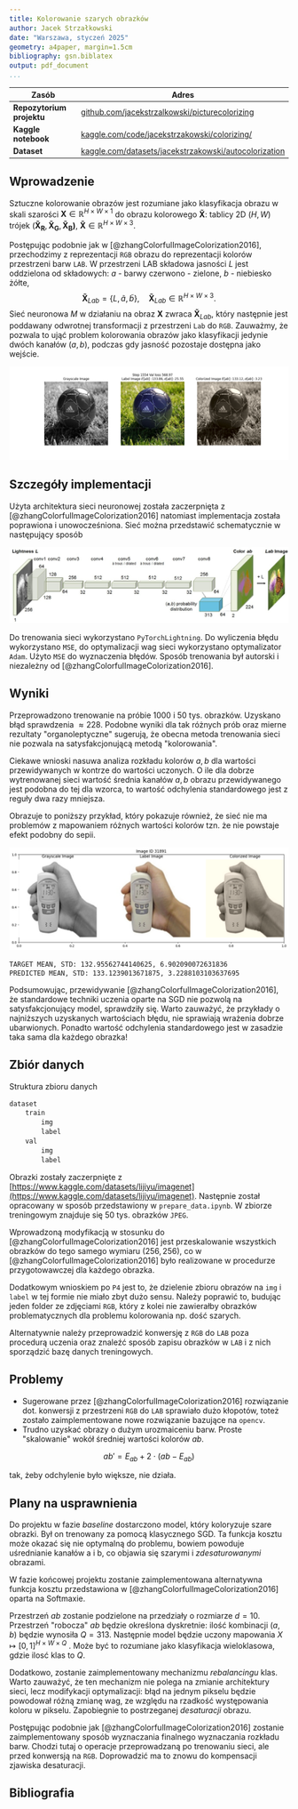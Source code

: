 ```yaml
---
title: Kolorowanie szarych obrazków
author: Jacek Strzałkowski
date: "Warszawa, styczeń 2025"
geometry: a4paper, margin=1.5cm
bibliography: gsn.biblatex
output: pdf_document
...
```


| **Zasób**                 | **Adres**                                                                                                                  |
| ------------------------- | -------------------------------------------------------------------------------------------------------------------------- |
| **Repozytorium projektu** | [github.com/jacekstrzalkowski/picturecolorizing](https://github.com/jacekstrzalkowski/picturecolorizing)                   |
| **Kaggle notebook**       | [kaggle.com/code/jacekstrzakowski/colorizing/](https://www.kaggle.com/code/jacekstrzakowski/colorizing/)                   |
| **Dataset**               | [kaggle.com/datasets/jacekstrzakowski/autocolorization](https://www.kaggle.com/datasets/jacekstrzakowski/autocolorization) |

## Wprowadzenie

Sztuczne kolorowanie obrazów jest rozumiane jako klasyfikacja obrazu w skali szarości $\mathbf{X} \in \mathbb{R}^{H\times W\times 1}$ do obrazu kolorowego $\mathbf{\tilde{X}}$: tablicy 2D $(H,W)$ trójek $(\mathbf{\tilde{X}_{R}}, \mathbf{\tilde{X}_{G}}, \mathbf{\tilde{X}_{B})}$, $\mathbf{\tilde{X}} \in \mathbb{R}^{H\times W\times 3}$.

Postępując podobnie jak w [@zhangColorfulImageColorization2016], przechodzimy z reprezentacji `RGB` obrazu do reprezentacji kolorów przestrzeni barw `LAB`. W przestrzeni LAB składowa jasności $L$ jest oddzielona od składowych: $a$ - barwy czerwono - zielone, $b$ - niebiesko żółte,
$$\mathbf{\tilde{X}}_{Lab} = \{L, \tilde{a}, \tilde{b}\}, \quad \mathbf{\tilde{X}}_{Lab} \in \mathbb{R}^{H \times W \times 3}.$$
Sieć neuronowa $M$ w działaniu na obraz $\mathbf{X}$ zwraca $\mathbf{\tilde{X}}_{Lab}$, który następnie jest poddawany odwrotnej transformacji z przestrzeni `Lab` do `RGB`. Zauważmy, że pozwala to ująć problem kolorowania obrazów jako klasyfikacji jedynie dwóch kanałów $(a,b)$, podczas gdy jasność pozostaje dostępna jako wejście.

![Rezultaty kolorowania. Środkowy obraz przedstawia wzorzec a prawy - predykcję modelu. Poniżej zostanie zaproponowane wyjaśnienie, ale warto zauważyć, że średnia wartość kanałów barw $a,b$ jest podobna dla obu wyników a z kolei sam "rozstrzał" jest znacząco większy dla wzorca.](img/inter/results_intro.png)

## Szczegóły implementacji

Użyta architektura sieci neuronowej została zaczerpnięta z [@zhangColorfulImageColorization2016] natomiast implementacja została poprawiona i unowocześniona. Sieć można przedstawić schematycznie w następujący sposób

![Użyta sieć. Architektura została opisana w [@zhangColorfulImageColorization2016]](img/schemat_sieci.png)

Do trenowania sieci wykorzystano `PyTorchLightning`. Do wyliczenia błędu wykorzystano `MSE`, do optymalizacji wag sieci wykorzystano optymalizator `Adam`. Użyto `MSE` do wyznaczenia błędów. Sposób trenowania był autorski i niezależny od [@zhangColorfulImageColorization2016].

## Wyniki

Przeprowadzono trenowanie na próbie  $1000$ i $50$ tys. obrazków. Uzyskano błąd sprawdzenia $\approx 228$. Podobne wyniki dla tak różnych prób oraz mierne rezultaty "organoleptyczne"  sugerują, że obecna metoda trenowania sieci nie pozwala na satysfakcjonującą metodą "kolorowania".

Ciekawe wnioski nasuwa analiza rozkładu kolorów $a,b$ dla wartości przewidywanych w kontrze do wartości uczonych. O ile dla dobrze wytrenowanej sieci wartość średnia kanałów $a,b$ obrazu przewidywanego jest podobna do tej dla wzorca, to wartość odchylenia standardowego jest z reguły dwa razy mniejsza.

Obrazuje to poniższy przykład, który pokazuje również, że sieć nie ma problemów z mapowaniem różnych wartości kolorów tzn. że nie powstaje efekt podobny do sepii.

![Warto zauważyć, że model dobrze oddaje "średnie ubarwienie" obrazu. Można to dostrzec na przykładzie obrazów, dla których średnie ubarwienie jest nietypowe. W tym wypadku widać, że duża ilość "żółtego" koloru z telefonu została oddana, odpowiednio przeskalowaną, jako tło.](img/inter/ciekawy.png)

```
TARGET MEAN, STD: 132.95562744140625, 6.902090072631836
PREDICTED MEAN, STD: 133.1239013671875, 3.2288103103637695
```

Podsumowując, przewidywanie [@zhangColorfulImageColorization2016], że standardowe techniki uczenia oparte na SGD nie pozwolą na satysfakcjonujący model, sprawdziły się. Warto zauważyć, że przykłady o najniższych uzyskanych wartościach błędu, nie sprawiają wrażenia dobrze ubarwionych. Ponadto wartość odchylenia standardowego jest w zasadzie taka sama dla każdego obrazka!

## Zbiór danych

Struktura zbioru danych
```bash
dataset
    train
        img
        label
    val
        img
        label

```

Obrazki zostały zaczerpnięte z [https://www.kaggle.com/datasets/lijiyu/imagenet](https://www.kaggle.com/datasets/lijiyu/imagenet). Następnie został opracowany w sposób przedstawiony w `prepare_data.ipynb`. W zbiorze treningowym znajduje się 50 tys. obrazków `JPEG`.

Wprowadzoną modyfikacją w stosunku do [@zhangColorfulImageColorization2016] jest przeskalowanie wszystkich obrazków do tego samego wymiaru $(256,256)$, co w [@zhangColorfulImageColorization2016] było realizowane w procedurze przygotowawczej dla każdego obrazka.

Dodatkowym wnioskiem po `P4` jest to, że dzielenie zbioru obrazów na `img` i `label` w tej formie nie miało zbyt dużo sensu. Należy poprawić to, budując jeden folder ze zdjęciami `RGB`, który z kolei nie zawierałby obrazków problematycznych dla problemu kolorowania np. dość szarych.

Alternatywnie należy przeprowadzić konwersję z `RGB` do `LAB` poza procedurą uczenia oraz znaleźć sposób zapisu obrazków w `LAB` i z nich sporządzić bazę danych treningowych.

## Problemy

- Sugerowane przez [@zhangColorfulImageColorization2016] rozwiązanie dot. konwersji z przestrzeni `RGB` do `LAB` sprawiało dużo kłopotów, toteż zostało zaimplementowane nowe rozwiązanie bazujące na `opencv`.
- Trudno uzyskać obrazy o dużym urozmaiceniu barw. Proste "skalowanie" wokół średniej wartości kolorów $ab$.

$$
ab' = E_{ab} + 2 \cdot (ab - E_{ab})
$$

tak, żeby odchylenie było większe, nie działa.

## Plany na usprawnienia

Do projektu w fazie *baseline* dostarczono model, który koloryzuje szare obrazki. Był on trenowany za pomocą klasycznego SGD. Ta funkcja kosztu może okazać się nie optymalną do problemu, bowiem powoduje uśrednianie kanałów a i b, co objawia się szarymi i *zdesaturowanymi* obrazami.

W fazie końcowej projektu zostanie zaimplementowana alternatywna funkcja kosztu przedstawiona w [@zhangColorfulImageColorization2016] oparta na Softmaxie. 

Przestrzeń $ab$ zostanie podzielone na przedziały o rozmiarze $d = 10$. Przestrzeń "robocza" $ab$ będzie określona dyskretnie: ilość kombinacji $(a,b)$ będzie wynosiła $Q=313$. Następnie model będzie uczony mapowania $X \mapsto [0,1]^{H\times W\times Q}$  . Może być to rozumiane jako klasyfikacja wieloklasowa, gdzie ilosć klas to $Q$.

Dodatkowo, zostanie zaimplementowany mechanizmu *rebalancingu* klas. Warto zauważyć, że ten mechanizm nie polega na zmianie architektury sieci, lecz modifykacji optymalizacji: błąd na jednym pikselu będzie powodował różną zmianę wag, ze względu na rzadkość występowania koloru w pikselu. Zapobiegnie to postrzeganej *desaturacji* obrazu.

Postępując podobnie jak [@zhangColorfulImageColorization2016] zostanie zaimplementowany sposób wyznaczania finalnego wyznaczania rozkładu barw. Chodzi tutaj o operacje przeprowadzaną po trenowaniu sieci, ale przed konwersją na `RGB`. Doprowadzić ma to znowu do kompensacji zjawiska desaturacji.

## Bibliografia


